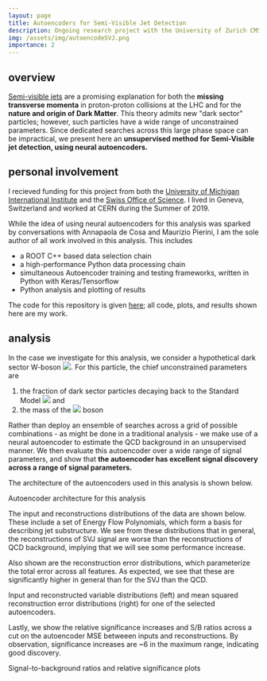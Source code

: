 ```yaml
---
layout: page
title: Autoencoders for Semi-Visible Jet Detection
description: Ongoing research project with the University of Zurich CMS Group
img: /assets/img/autoencodeSVJ.png
importance: 2
---
```


## overview

[Semi-visible jets](https://arxiv.org/abs/1503.00009) are a promising explanation for both the **missing transverse momenta** in proton-proton collisions at the LHC and for the **nature and origin of Dark Matter**. This theory admits new "dark sector" particles; however, such particles have a wide range of unconstrained parameters. Since dedicated searches across this large phase space can be impractical, we present here an **unsupervised method for Semi-Visible jet detection, using neural autoencoders.**

## personal involvement

I recieved funding for this project from both the [University of Michigan International Institute](https://ii.umich.edu/) and the [Swiss Office of Science](https://thinkswiss.org/research-scholarship/). I lived in Geneva, Switzerland and worked at CERN during the Summer of 2019.

While the idea of using neural autoencoders for this analysis was sparked by conversations with Annapaola de Cosa and Maurizio Pierini, I am the sole author of all work involved in this analysis. This includes
* a ROOT C++ based data selection chain
* a high-performance Python data processing chain
* simultaneous Autoencoder training and testing frameworks, written in Python with Keras/Tensorflow
* Python analysis and plotting of results

The code for this repository is given [here](https://github.com/luclepot/autoencodeSVJ); all code, plots, and results shown here are my work.

## analysis

In the case we investigate for this analysis, we consider a hypothetical dark sector W-boson <img src="https://render.githubusercontent.com/render/math?math=W^\prime">. For this particle, the chief unconstrained parameters are

1. the fraction of dark sector particles decaying back to the Standard Model <img src="https://render.githubusercontent.com/render/math?math=r_{\text{inv}}"> and
2. the mass of the <img src="https://render.githubusercontent.com/render/math?math=W^{\prime}"> boson

Rather than deploy an ensemble of searches across a grid of possible combinations - as might be done in a traditional analysis - we make use of a neural autoencoder to estimate the QCD background in an unsupervised manner. We then evaluate this autoencoder over a wide range of signal parameters, and show that **the autoencoder has excellent signal discovery across a range of signal parameters.**

The architecture of the autoencoders used in this analysis is shown below.

<div class="row">
    <div class="col-sm mt-2 mt-md-0">
        <img class="img-fluid rounded z-depth-1" src="{{ '/assets/img/autoencodeSVJ.png' | relative_url }}" alt="" title="example image"/>
    </div>
</div>
<!-- 
<div class="row">
    <div class="col-sm mt-3 mt-md-0">
        <img class="img-fluid rounded z-depth-1" src="{{ '/assets/img/SVJ/best_ae_aucs10p_average.png' | relative_url }}" alt="" title="example image"/>
    </div>
    <div class="col-sm mt-3 mt-md-0">
        <img class="img-fluid rounded z-depth-1" src="{{ '/assets/img/3.jpg' | relative_url }}" alt="" title="example image"/>
    </div>
    <div class="col-sm mt-3 mt-md-0">
        <img class="img-fluid rounded z-depth-1" src="{{ '/assets/img/5.jpg' | relative_url }}" alt="" title="example image"/>
    </div>
</div>
<div class="caption">
    Caption photos easily. On the left, a road goes through a tunnel. Middle, leaves artistically fall in a hipster photoshoot. Right, in another hipster photoshoot, a lumberjack grasps a handful of pine needles.
</div>
 -->
<div class="caption">
    Autoencoder architecture for this analysis
</div>


The input and reconstructions distributions of the data are shown below. These include a set of Energy Flow Polynomials, which form a basis for describing jet substructure. We see from these distributions that in general, the reconstructions of SVJ signal are worse than the reconstructions of QCD background, implying that we will see some performance increase.

Also shown are the reconstruction error distributions, which parameterize the total error across all features. As expected, we see that these are significantly higher in general than for the SVJ than the QCD.

<div class="row justify-content-sm-center">
    <div class="col-sm-7 mt-4 mt-md-0">
        <img class="img-fluid rounded z-depth-1" src="{{ '/assets/img/SVJ/reconstruction_plot.png' | relative_url }}" alt="" title="example image"/>
    </div>
    <div class="col-sm-5 mt-4 mt-md-0">
        <img class="img-fluid rounded z-depth-1" src="{{ '/assets/img/SVJ/errors_recon_all.png' | relative_url }}" alt="" title="example image"/>
    </div>
</div>

<div class="caption">
    Input and reconstructed variable distributions (left) and mean squared reconstruction error distributions (right) for one of the selected autoencoders.
</div>

Lastly, we show the relative significance increases and S/B ratios across a cut on the autoencoder MSE betweeen inputs and reconstructions. By observation, significance increases are ~6 in the maximum range, indicating good discovery.

<div class="row">
    <div class="col-sm mt-2 mt-md-0">
        <img class="img-fluid rounded z-depth-1" src="{{ '/assets/img/SVJ/sb_ratios_relsigs.png' | relative_url }}" alt="" title="example image"/>
    </div>
</div>
<div class="caption">
    Signal-to-background ratios and relative significance plots
</div>

<!-- The code is simple.
Just wrap your images with `<div class="col-sm">` and place them inside `<div class="row">` (read more about the <a href="https://getbootstrap.com/docs/4.4/layout/grid/" target="_blank">Bootstrap Grid</a> system).
To make images responsive, add `img-fluid` class to each; for rounded corners and shadows use `rounded` and `z-depth-1` classes.
Here's the code for the last row of images above:

```html
<div class="row justify-content-sm-center">
    <div class="col-sm-8 mt-3 mt-md-0">
        <img class="img-fluid rounded z-depth-1" src="{{ '/assets/img/6.jpg' | relative_url }}" alt="" title="example image"/>
    </div>
    <div class="col-sm-4 mt-3 mt-md-0">
        <img class="img-fluid rounded z-depth-1" src="{{ '/assets/img/11.jpg' | relative_url }}" alt="" title="example image"/>
    </div>
</div>
``` -->
